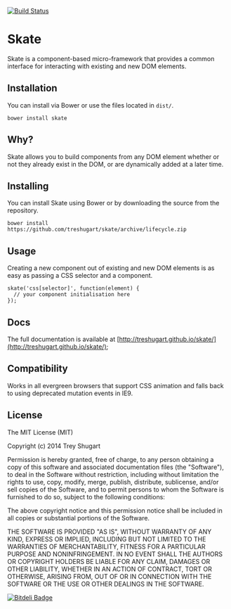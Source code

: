 [![Build Status](https://travis-ci.org/treshugart/skate.png?branch=master)](https://travis-ci.org/treshugart/skate)

Skate
=====

Skate is a component-based micro-framework that provides a common interface for interacting with existing and new DOM elements.

Installation
------------

You can install via Bower or use the files located in `dist/`.

    bower install skate

Why?
----

Skate allows you to build components from any DOM element whether or not they already exist in the DOM, or are dynamically added at a later time.

Installing
----------

You can install Skate using Bower or by downloading the source from the repository.

    bower install https://github.com/treshugart/skate/archive/lifecycle.zip

Usage
-----

Creating a new component out of existing and new DOM elements is as easy as passing a CSS selector and a component.

    skate('css[selector]', function(element) {
      // your component initialisation here
    });

Docs
----

The full documentation is available at [http://treshugart.github.io/skate/](http://treshugart.github.io/skate/);

Compatibility
-------------

Works in all evergreen browsers that support CSS animation and falls back to using deprecated mutation events in IE9.

License
-------

The MIT License (MIT)

Copyright (c) 2014 Trey Shugart

Permission is hereby granted, free of charge, to any person obtaining a copy of
this software and associated documentation files (the "Software"), to deal in
the Software without restriction, including without limitation the rights to
use, copy, modify, merge, publish, distribute, sublicense, and/or sell copies of
the Software, and to permit persons to whom the Software is furnished to do so,
subject to the following conditions:

The above copyright notice and this permission notice shall be included in all
copies or substantial portions of the Software.

THE SOFTWARE IS PROVIDED "AS IS", WITHOUT WARRANTY OF ANY KIND, EXPRESS OR
IMPLIED, INCLUDING BUT NOT LIMITED TO THE WARRANTIES OF MERCHANTABILITY, FITNESS
FOR A PARTICULAR PURPOSE AND NONINFRINGEMENT. IN NO EVENT SHALL THE AUTHORS OR
COPYRIGHT HOLDERS BE LIABLE FOR ANY CLAIM, DAMAGES OR OTHER LIABILITY, WHETHER
IN AN ACTION OF CONTRACT, TORT OR OTHERWISE, ARISING FROM, OUT OF OR IN
CONNECTION WITH THE SOFTWARE OR THE USE OR OTHER DEALINGS IN THE SOFTWARE.


[![Bitdeli Badge](https://d2weczhvl823v0.cloudfront.net/treshugart/skate/trend.png)](https://bitdeli.com/free "Bitdeli Badge")

